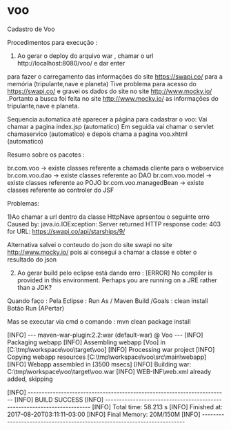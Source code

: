 # voo
Cadastro de Voo

Procedimentos para execução :

1) Ao gerar o deploy do arquivo war , chamar o url http://localhost:8080/voo/  e dar enter

para fazer o carregamento das informações do site https://swapi.co/ para a memória (tripulante,nave e planeta)
Tive problema para acesso do https://swapi.co/ e gravei os dados do site no site http://www.mocky.io/ .Portanto
a busca foi feita no site http://www.mocky.io/ as informações do tripulante,nave e planeta.


Sequencia automatica até aparecer a página para cadastrar o voo:
Vai chamar a pagina index.jsp  (automatico)
Em seguida vai chamar o servlet chamaservico  (automatico)
e depois chama a pagina voo.xhtml  (automatico)



Resumo sobre os pacotes :

br.com.voo   -> existe classes referente a chamada cliente para o webservice
br.com.voo.dao -> existe classes referente ao DAO
br.com.voo.model -> existe classes referente ao POJO
br.com.voo.managedBean -> existe classes referente ao controler do JSF



Problemas:

1)Ao chamar a url dentro da classe HttpNave aprsentou o seguinte erro
Caused by: java.io.IOException: Server returned HTTP response code: 403 for URL: https://swapi.co/api/starships/9/

Alternativa salvei o conteudo do json do site swapi no site http://www.mocky.io/ pois ai consegui
a chamar a classe e obter o resultado do json

2) Ao gerar build pelo eclipse está dando erro :
[ERROR] No compiler is provided in this environment. Perhaps you are running on a JRE rather than a JDK?

Quando faço :
Pela Eclipse : Run As / Maven Build /Goals : clean install  
 Botão Run (APertar)
 
 
 Mas se executar via cmd o comando : mvn clean package install
 
 [INFO] --- maven-war-plugin:2.2:war (default-war) @ Voo ---
 [INFO] Packaging webapp
 [INFO] Assembling webapp [Voo] in [C:\tmp\workspace\voo\target\voo]
 [INFO] Processing war project
 [INFO] Copying webapp resources [C:\tmp\workspace\voo\src\main\webapp]
 [INFO] Webapp assembled in [3500 msecs]
 [INFO] Building war: C:\tmp\workspace\voo\target\voo.war
[INFO] WEB-INF\web.xml already added, skipping

[INFO] ------------------------------------------------------------------------
[INFO] BUILD SUCCESS
[INFO] ------------------------------------------------------------------------
[INFO] Total time: 58.213 s
[INFO] Finished at: 2017-08-20T03:11:11-03:00
[INFO] Final Memory: 20M/150M
[INFO] ------------------------------------------------------------------------
